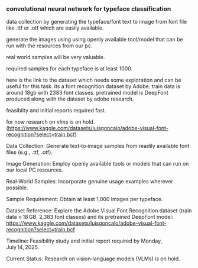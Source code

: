 
### convolutional neural network for typeface classification

data collection by generating the typeface/font text to image from font file like  .ttf or .otf which are easily available.

generate the images using using openly available tool/model that can be run with  the resources from our pc. 

real world samples will be very valuable.

required samples for each typeface is at least 1000. 

here is the link to the dataset which needs some exploration and can be useful for this task. its a font recognition dataset by Adobe. train data is around 18gb with 2383 font classes. pretrained model is DeepFont produced along with the dataset by adobe research. 

feasiblity and initial reports required fast. 

for now research on vlms is on hold. 
(https://www.kaggle.com/datasets/luisgoncalo/adobe-visual-font-recognition?select=train.bcf)

Data Collection: Generate text‑to‑image samples from readily available font files (e.g., .ttf, .otf).

Image Generation: Employ openly available tools or models that can run on our local PC resources.

Real‑World Samples: Incorporate genuine usage examples wherever possible.

Sample Requirement: Obtain at least 1,000 images per typeface.

Dataset Reference: Explore the Adobe Visual Font Recognition dataset (train data ≈ 18 GB, 2,383 font classes) and its pretrained DeepFont model:
https://www.kaggle.com/datasets/luisgoncalo/adobe-visual-font-recognition?select=train.bcf

Timeline: Feasibility study and initial report required by Monday, July 14, 2025.

Current Status: Research on vision‑language models (VLMs) is on hold.
